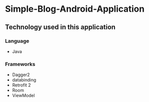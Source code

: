 # Simple-Blog-Android-Application


## Technology used in this application

### Language
- Java

### Frameworks
- Dagger2
- databinding
- Retrofit 2
- Room 
- ViewModel



